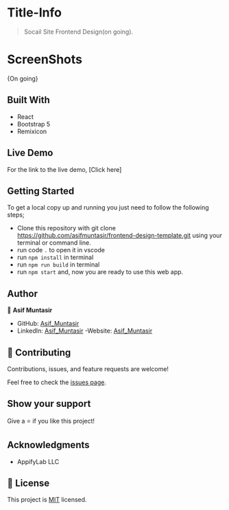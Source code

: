 # Title-Info
> Socail Site Frontend Design(on going).


# ScreenShots
<!-- ![](wildfire.png) -->
{On going}

## Built With
- React
- Bootstrap 5
- Remixicon 

## Live Demo
For the link to the live demo, [Click here]

## Getting Started
To get a local copy up and running you just need to follow the following steps;
- Clone this repository with
git clone https://github.com/asifmuntasir/frontend-design-template.git using your terminal or command line.
- run code `.` to open it in vscode
- run `npm install` in terminal
- run `npm run build` in terminal
- run `npm start` and, now you are ready to use this web app.

## Author

👤 **Asif Muntasir**

- GitHub: [Asif_Muntasir](https://github.com/asifmuntasir)
- LinkedIn: [Asif_Muntasir](https://www.linkedin.com/in/asif-muntasir-shuaib/)
-Website: [Asif_Muntasir](https://asifmuntasir.github.io/)

## 🤝 Contributing

Contributions, issues, and feature requests are welcome!

Feel free to check the [issues page](../../issues/).

## Show your support

Give a ⭐️ if you like this project!

## Acknowledgments

- AppifyLab LLC

## 📝 License

This project is [MIT](./MIT.md) licensed.
